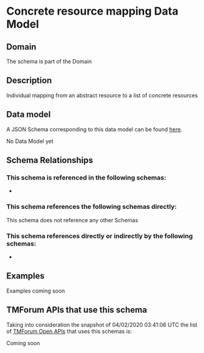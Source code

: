 # Concrete resource mapping Data Model

## Domain

The  schema is part of the  Domain

## Description

Individual mapping from an abstract resource to a list of concrete resources

## Data model

A JSON Schema corresponding to this data model can be found
[here](https://github.com/tmforum-rand/schemas/blob/candidates/Resource/ConcreteResourceMapping.schema.json).

No Data Model yet

## Schema Relationships

### This schema is referenced in the following schemas:

-

### This schema references the following schemas directly:

This schema does not reference any other Schemas

### This schema references directly or indirectly by the following schemas:

-



## Examples

Examples coming soon

## TMForum APIs that use this schema

Taking into consideration the snapshot of 04/02/2020 03:41:06 UTC the list of [TMForum Open APIs](https://www.tmforum.org/open-apis/) that uses this schemas is:

Coming soon
